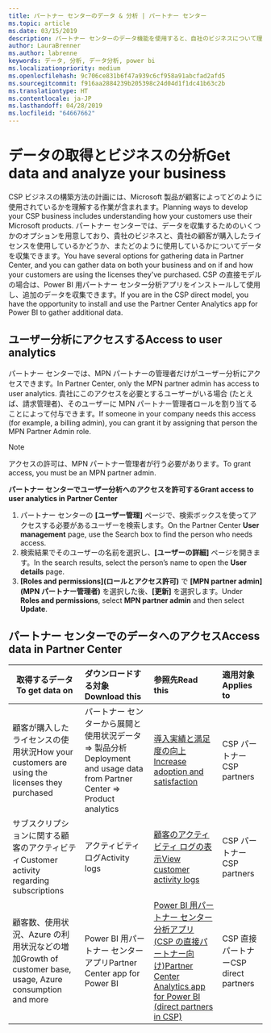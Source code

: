 ```yaml
---
title: パートナー センターのデータ & 分析 | パートナー センター
ms.topic: article
ms.date: 03/15/2019
description: パートナー センターのデータ機能を使用すると、自社のビジネスについて理解を深めることができます
author: LauraBrenner
ms.author: labrenne
keywords: データ, 分析, データ分析, power bi
ms.localizationpriority: medium
ms.openlocfilehash: 9c706ce831b6f47a939c6cf958a91abcfad2afd5
ms.sourcegitcommit: f916aa2884239b205398c24d04d1f1dc41b63c2b
ms.translationtype: HT
ms.contentlocale: ja-JP
ms.lasthandoff: 04/28/2019
ms.locfileid: "64667662"
---
```

# <a name="get-data-and-analyze-your-business"></a><span data-ttu-id="a542b-104">データの取得とビジネスの分析</span><span class="sxs-lookup"><span data-stu-id="a542b-104">Get data and analyze your business</span></span> 

<span data-ttu-id="a542b-105">CSP ビジネスの構築方法の計画には、Microsoft 製品が顧客によってどのように使用されているかを理解する作業が含まれます。</span><span class="sxs-lookup"><span data-stu-id="a542b-105">Planning ways to develop your CSP business includes understanding how your customers use their Microsoft products.</span></span> <span data-ttu-id="a542b-106">パートナー センターでは、データを収集するためのいくつかのオプションを用意しており、貴社のビジネスと、貴社の顧客が購入したライセンスを使用しているかどうか、またどのように使用しているかについてデータを収集できます。</span><span class="sxs-lookup"><span data-stu-id="a542b-106">You have several options for gathering data in Partner Center, and you can gather data on both your business and on if and how your customers are using the licenses they've purchased.</span></span> <span data-ttu-id="a542b-107">CSP の直接モデルの場合は、Power BI 用パートナー センター分析アプリをインストールして使用し、追加のデータを収集できます。</span><span class="sxs-lookup"><span data-stu-id="a542b-107">If you are in the CSP direct model, you have the opportunity to install and use the Partner Center Analytics app for Power BI to gather additional data.</span></span>

## <a name="access-to-user-analytics"></a><span data-ttu-id="a542b-108">ユーザー分析にアクセスする</span><span class="sxs-lookup"><span data-stu-id="a542b-108">Access to user analytics</span></span>

<span data-ttu-id="a542b-109">パートナー センターでは、MPN パートナーの管理者だけがユーザー分析にアクセスできます。</span><span class="sxs-lookup"><span data-stu-id="a542b-109">In Partner Center, only the MPN partner admin has access to user analytics.</span></span> <span data-ttu-id="a542b-110">貴社にこのアクセスを必要とするユーザーがいる場合 (たとえば、請求管理者)、そのユーザーに MPN パートナー管理者ロールを割り当てることによって付与できます。</span><span class="sxs-lookup"><span data-stu-id="a542b-110">If someone in your company needs this access (for example, a billing admin), you can grant it by assigning that person the MPN Partner Admin role.</span></span>

>[!NOTE] 
><span data-ttu-id="a542b-111">アクセスの許可は、MPN パートナー管理者が行う必要があります。</span><span class="sxs-lookup"><span data-stu-id="a542b-111">To grant access, you must be an MPN partner admin.</span></span>

<span data-ttu-id="a542b-112">**パートナー センターでユーザー分析へのアクセスを許可する**</span><span class="sxs-lookup"><span data-stu-id="a542b-112">**Grant access to user analytics in Partner Center**</span></span> 

1.  <span data-ttu-id="a542b-113">パートナー センターの **[ユーザー管理]** ページで、検索ボックスを使ってアクセスする必要があるユーザーを検索します。</span><span class="sxs-lookup"><span data-stu-id="a542b-113">On the Partner Center **User management** page, use the Search box to find the person who needs access.</span></span>
2.  <span data-ttu-id="a542b-114">検索結果でそのユーザーの名前を選択し、**[ユーザーの詳細]** ページを開きます。</span><span class="sxs-lookup"><span data-stu-id="a542b-114">In the search results, select the person’s name to open the **User details** page.</span></span>
3.  <span data-ttu-id="a542b-115">**[Roles and permissions]\(ロールとアクセス許可\)** で **[MPN partner admin]\(MPN パートナー管理者\)** を選択した後、**[更新]** を選択します。</span><span class="sxs-lookup"><span data-stu-id="a542b-115">Under **Roles and permissions**, select **MPN partner admin** and then select **Update**.</span></span>

 
## <a name="access-data-in-partner-center"></a><span data-ttu-id="a542b-116">パートナー センターでのデータへのアクセス</span><span class="sxs-lookup"><span data-stu-id="a542b-116">Access data in Partner Center</span></span>

|<span data-ttu-id="a542b-117">**取得するデータ**</span><span class="sxs-lookup"><span data-stu-id="a542b-117">**To get data on**</span></span>   |<span data-ttu-id="a542b-118">**ダウンロードする対象**</span><span class="sxs-lookup"><span data-stu-id="a542b-118">**Download this**</span></span>   |<span data-ttu-id="a542b-119">**参照先**</span><span class="sxs-lookup"><span data-stu-id="a542b-119">**Read this**</span></span>   | <span data-ttu-id="a542b-120">**適用対象**</span><span class="sxs-lookup"><span data-stu-id="a542b-120">**Applies to**</span></span>    |
|---------------------|:-----------------------|:---------------|:--------------|
|<span data-ttu-id="a542b-121">顧客が購入したライセンスの使用状況</span><span class="sxs-lookup"><span data-stu-id="a542b-121">How your customers are using the licenses they purchased</span></span>   |<span data-ttu-id="a542b-122">パートナー センターから展開と使用状況データ => 製品分析</span><span class="sxs-lookup"><span data-stu-id="a542b-122">Deployment and usage data from Partner Center => Product analytics</span></span>   |[<span data-ttu-id="a542b-123">導入実績と満足度の向上</span><span class="sxs-lookup"><span data-stu-id="a542b-123">Increase adoption and satisfaction</span></span>](increasing-adoption-and-satisfaction.md)|<span data-ttu-id="a542b-124">CSP パートナー</span><span class="sxs-lookup"><span data-stu-id="a542b-124">CSP partners</span></span>|
|<span data-ttu-id="a542b-125">サブスクリプションに関する顧客のアクティビティ</span><span class="sxs-lookup"><span data-stu-id="a542b-125">Customer activity regarding subscriptions</span></span>   |<span data-ttu-id="a542b-126">アクティビティ ログ</span><span class="sxs-lookup"><span data-stu-id="a542b-126">Activity logs</span></span>   |[<span data-ttu-id="a542b-127">顧客のアクティビティ ログの表示</span><span class="sxs-lookup"><span data-stu-id="a542b-127">View customer activity logs</span></span>](activity-logs.md)|<span data-ttu-id="a542b-128">CSP パートナー</span><span class="sxs-lookup"><span data-stu-id="a542b-128">CSP partners</span></span>   |
|<span data-ttu-id="a542b-129">顧客数、使用状況、Azure の利用状況などの増加</span><span class="sxs-lookup"><span data-stu-id="a542b-129">Growth of customer base, usage, Azure consumption and more</span></span>   |<span data-ttu-id="a542b-130">Power BI 用パートナー センター アプリ</span><span class="sxs-lookup"><span data-stu-id="a542b-130">Partner Center app for Power BI</span></span>   |[<span data-ttu-id="a542b-131">Power BI 用パートナー センター分析アプリ (CSP の直接パートナー向け)</span><span class="sxs-lookup"><span data-stu-id="a542b-131">Partner Center Analytics app for Power BI (direct partners in CSP)</span></span>](power-bi-app-for-direct-partners.md)|<span data-ttu-id="a542b-132">CSP 直接パートナー</span><span class="sxs-lookup"><span data-stu-id="a542b-132">CSP direct partners</span></span>|






